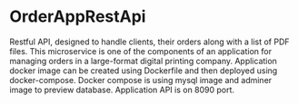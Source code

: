 # OrderAppRestApi
Restful API, designed to handle clients, their orders along with a list of PDF files. This microservice is one of the components of an application for managing orders in a large-format digital printing company.
Application docker image can be created using Dockerfile and then deployed using docker-compose. Docker compose is using mysql image and adminer image to preview database. Application API is on 8090 port.
